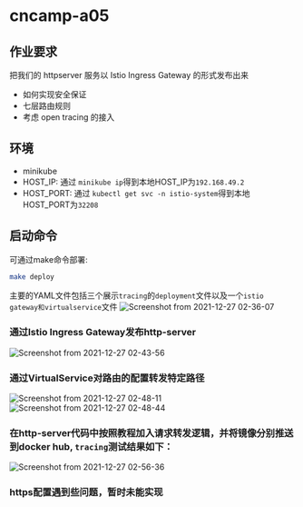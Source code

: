 # cncamp-a05

## 作业要求
把我们的 httpserver 服务以 Istio Ingress Gateway 的形式发布出来
- 如何实现安全保证
- 七层路由规则
- 考虑 open tracing 的接入

## 环境
- minikube
- HOST_IP: 通过 ```minikube ip```得到本地HOST_IP为```192.168.49.2```
- HOST_PORT: 通过 ```kubectl get svc -n istio-system```得到本地HOST_PORT为```32208```

## 启动命令
可通过make命令部署:
```sh
make deploy
```
主要的YAML文件包括三个展示```tracing```的```deployment```文件以及一个```istio gateway和virtualservice```文件
![Screenshot from 2021-12-27 02-36-07](https://user-images.githubusercontent.com/10457633/147447693-f01bf2ab-d5ec-45b9-b8ec-ae3356362d73.png)

### 通过Istio Ingress Gateway发布http-server
![Screenshot from 2021-12-27 02-43-56](https://user-images.githubusercontent.com/10457633/147448062-ae8926ed-99b7-4663-8036-ff7fc353411f.png)

### 通过VirtualService对路由的配置转发特定路径
![Screenshot from 2021-12-27 02-48-11](https://user-images.githubusercontent.com/10457633/147448426-01b6151c-fc2b-4105-a83c-4b7dbd85db16.png)
![Screenshot from 2021-12-27 02-48-44](https://user-images.githubusercontent.com/10457633/147448430-710cf353-fcfe-4b91-8da0-3de004208f68.png)

### 在http-server代码中按照教程加入请求转发逻辑，并将镜像分别推送到docker hub, ```tracing```测试结果如下：
![Screenshot from 2021-12-27 02-56-36](https://user-images.githubusercontent.com/10457633/147449109-d8d0d448-26e2-436c-bda9-403d04c9d9e6.png)

### https配置遇到些问题，暂时未能实现

